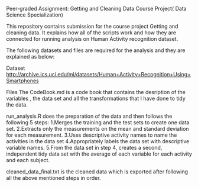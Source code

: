
Peer-graded Assignment:
Getting and Cleaning Data Course Project( Data Science Specialization)

This repository contains submission for the course project Getting and cleaning data. It explains how all of the scripts work and how they are connected for running analysis on Human Activity recognition dataset.

The following datasets and files are required for the analysis and they are explained as below:

Dataset
http://archive.ics.uci.edu/ml/datasets/Human+Activity+Recognition+Using+Smartphones

Files
The CodeBook.md is a  code book that contains the desription of the variables , the data set and all the transformations that I have done to tidy the data.

run_analysis.R does the preparation of the data and then follows the following 5 steps:
1.Merges the training and the test sets to create one data set.
2.Extracts only the measurements on the mean and standard deviation for each measurement.
3.Uses descriptive activity names to name the activities in the data set
4.Appropriately labels the data set with descriptive variable names.
5.From the data set in step 4, creates a second, independent tidy data set with the average of each variable for each activity and each subject.

cleaned_data_final.txt is the cleaned data which is exported after following all the above mentioned steps in order.
